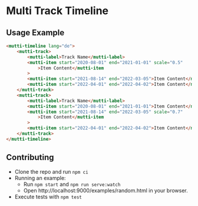 # Multi Track Timeline

<!-- ## Getting Started

Mutti exports web components that can either be installed locally or included through a CDN, such as [esm.sh](https://esm.sh) directly.

```bash
npm i @holisticon/mutti
```

After importing the package, the web components can be used in your page markup. -->

## Usage Example

```html
<mutti-timeline lang="de">
	<mutti-track>
		<mutti-label>Track Name</mutti-label>
		<mutti-item start="2020-08-01" end="2021-01-01" scale="0.5"
			>Item Content</mutti-item
		>
		<mutti-item start="2021-08-14" end="2022-03-05">Item Content</mutti-item>
		<mutti-item start="2022-04-01" end="2022-04-02">Item Content</mutti-item>
	</mutti-track>
	<mutti-track>
		<mutti-label>Track Name</mutti-label>
		<mutti-item start="2020-08-01" end="2021-01-01">Item Content</mutti-item>
		<mutti-item start="2021-08-14" end="2022-03-05" scale="0.7"
			>Item Content</mutti-item
		>
		<mutti-item start="2022-04-01" end="2022-04-02">Item Content</mutti-item>
	</mutti-track>
</mutti-timeline>
```

## Contributing

- Clone the repo and run `npm ci`
- Running an example:
  - Run `npm start` and `npm run serve:watch`
  - Open http://localhost:9000/examples/random.html in your browser.
- Execute tests with `npm test`
